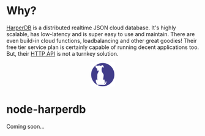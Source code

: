 # Why?

[HarperDB](https://harperdb.io) is a distributed realtime JSON cloud database. It's highly scalable, has low-latency and is super easy to use and maintain. There are even build-in cloud functions, loadbalancing and other great goodies! Their free tier service plan is certainly capable of running decent applications too. But, their [HTTP API](https://api.harperdb.io) is not a turnkey solution.

<p align="center"><img src="harperdb.png" height="64"></p>


# node-harperdb

Coming soon...
